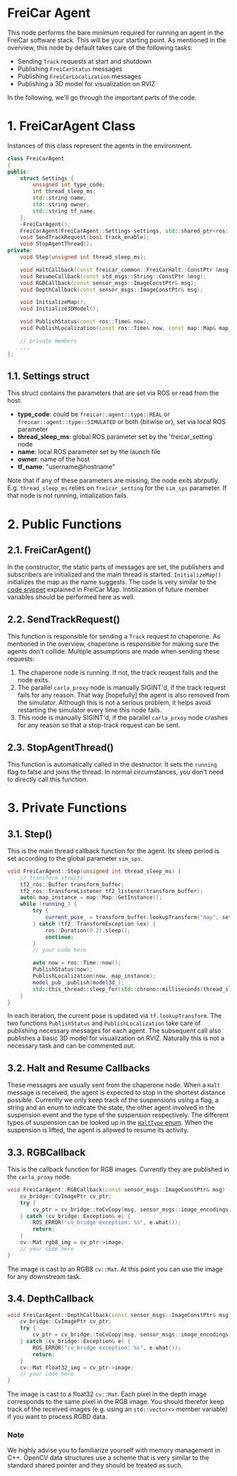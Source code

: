 # FreiCar Agent
This node performs the bare minimum required for running an agent in the FreiCar software stack. This will be your starting point.
As mentioned in the overview, this node by default takes care of the following tasks:

- Sending `Track` requests at start and shutdown
- Publishing `FreiCarStatus` messages
- Publishing `FreiCarLocalization` messages
- Publishing a 3D model for visualization on RVIZ

In the following, we'll go through the important parts of the code.


# 1. FreiCarAgent Class
Instances of this class represent the agents in the environment.
```cpp
class FreiCarAgent
{
public:
	struct Settings {
		unsigned int type_code;
		int thread_sleep_ms;
		std::string name;
		std::string owner;
		std::string tf_name;
	};
	~FreiCarAgent();
	FreiCarAgent(FreiCarAgent::Settings settings, std::shared_ptr<ros::NodeHandle> nh);
	void SendTrackRequest(bool track_enable);
	void StopAgentThread();
private:
	void Step(unsigned int thread_sleep_ms);

    void HaltCallback(const freicar_common::FreiCarHalt::ConstPtr &msg);
    void ResumeCallback(const std_msgs::String::ConstPtr &msg);
	void RGBCallback(const sensor_msgs::ImageConstPtr& msg);
	void DepthCallback(const sensor_msgs::ImageConstPtr& msg);

	void InitializeMap();
	void Initialize3DModel();

    void PublishStatus(const ros::Time& now);
	void PublishLocalization(const ros::Time& now, const map::Map& map_instance);

	// private members
    ...
};

```
## 1.1. Settings struct
This struct contains the parameters that are set via ROS or read from the host:
- **type_code**: could be `freicar::agent::type::REAL` or `freicar::agent::type::SIMULATED` or both (bitwise or), set via local ROS parameter
- **thread_sleep_ms**: global ROS parameter set by the 'freicar_setting` node
- **name**: local ROS parameter set by the launch file
- **owner**: name of the host
- **tf_name**: "username@hostname"

Note that if any of these parameters are missing, the node exits abrputly. E.g. `thread_sleep_ms` relies on `freicar_setting` for the `sim_sps` parameter. If that node is not running, intialization fails.

# 2. Public Functions
## 2.1. FreiCarAgent()
In the constructor, the static parts of messages are set, the publishers and subscribers are initialized and the main thread is started. `InitializeMap()` initializes the map as the name suggests. The code is very similar to the [code snippet](https://freicar-docs.readthedocs.io/nodes/freicar_map/#61-intializing-the-map) explained in FreiCar Map. Intitilization of future member variables should be performed here as well.
## 2.2. SendTrackRequest()
This function is responsible for sending a `Track` request to chaperone. As mentioned in the overview, chaperone is responsible for making sure the agents don't collide. Multiple assumptions are made when sending these requests:

1. The chaperone node is running. If not, the track reuqest fails and the node exits.
2. The parallel `carla_proxy` node is manually SIGINT'd, if the track request fails for any reason. That way [hopefully] the agent is also removed from the simulator. Although this is not a serious problem, it helps avoid restarting the simulator every time this node fails.
3. This node is manually SIGINT'd, if the parallel `carla_prxoy` node crashes for any reason so that a stop-track request can be sent.

## 2.3. StopAgentThread()
This function is automatically called in the destructor. It sets the `running` flag to false and joins the thread. In normal circumstances, you don't need to directly call this function.

# 3. Private Functions
## 3.1. Step()
This is the main thread callback function for the agent. Its sleep period is set according to the global parameter `sim_sps`.
```cpp
void FreiCarAgent::Step(unsigned int thread_sleep_ms) {
	// transform structs
	tf2_ros::Buffer transform_buffer;
	tf2_ros::TransformListener tf2_listener(transform_buffer);
	auto& map_instance = map::Map::GetInstance();
	while (running_) {
		try {
			current_pose_ = transform_buffer.lookupTransform("map", settings_.tf_name, ros::Time(0));
		} catch (tf2::TransformException &ex) {
			ros::Duration(0.2).sleep();
			continue;
		}
        // your code here

		auto now = ros::Time::now();
		PublishStatus(now);
		PublishLocalization(now, map_instance);
		model_pub_.publish(model3d_);
		std::this_thread::sleep_for(std::chrono::milliseconds(thread_sleep_ms));
	}
}
```
In each iteration, the current pose is updated via `tf.lookupTransform`. The two functions `PublishStatus` and `PublishLocalization` take care of publishing necessary messages for each agent. The subsequent call also publishes a basic 3D model for visualization on RVIZ. Naturally this is not a necessary task and can be commented out.

## 3.2. Halt and Resume Callbacks
These messages are usually sent from the chaperone node. When a `Halt` message is received, the agent is expected to stop in the shortest distance possible. Currently we only keep track of the suspensions using a flag, a string and an enum to indicate the state, the other agent involved in the suspension event and the type of the suspension respectively. The different types of suspension can be looked up in the [`HaltType` enum](https://aisgit.informatik.uni-freiburg.de/vertensj/freicar_base/-/blob/master/freicar_common/include/freicar_common/shared/halt_type.h#L10). When the suspension is lifted, the agent is allowed to resume its activity.

## 3.3. RGBCallback
This is the callback function for RGB images. Currently they are published in the `carla_proxy` node.
```cpp
void FreiCarAgent::RGBCallback(const sensor_msgs::ImageConstPtr& msg) {
	cv_bridge::CvImagePtr cv_ptr;
    try {
        cv_ptr = cv_bridge::toCvCopy(msg, sensor_msgs::image_encodings::RGB8);
    } catch (cv_bridge::Exception& e) {
        ROS_ERROR("cv_bridge exception: %s", e.what());
        return;
    }
    cv::Mat rgb8_img = cv_ptr->image;
	// your code here
}
```
The image is cast to an RGB8 `cv::Mat`. At this point you can use the image for any downstream task.

## 3.4. DepthCallback
```cpp
void FreiCarAgent::DepthCallback(const sensor_msgs::ImageConstPtr& msg) {
	cv_bridge::CvImagePtr cv_ptr;
    try {
        cv_ptr = cv_bridge::toCvCopy(msg, sensor_msgs::image_encodings::TYPE_32FC1);
    } catch (cv_bridge::Exception& e) {
        ROS_ERROR("cv_bridge exception: %s", e.what());
        return;
    }
    cv::Mat float32_img = cv_ptr->image;
	// your code here
}
```
The image is cast to a float32 `cv::Mat`. Each pixel in the depth image corresponds to the same pixel in the RGB image. You should therefor keep track of the received images (e.g. using an `std::vector<>` member variable) if you want to process RGBD data.

### Note
We highly advise you to familiarize yourself with memory management in C++. OpenCV data structures use a scheme that is very similar to the standard shared pointer and they should be treated as such.